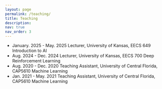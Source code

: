 ```yaml
---
layout: page
permalink: /teaching/
title: Teaching
description: 
nav: true
nav_order: 3
---
```


- January. 2025 - May. 2025 Lecturer, University of Kansas, EECS 649 Introduction to AI
- Aug. 2024 - Dec. 2024 Lecturer, University of Kansas, EECS 700 Deep Reinforcement Learning
- Aug. 2020 - Dec. 2020 Teaching Assistant, University of Central Florida, CAP5610 Machine Learning
- Jan. 2021 - May. 2021 Teaching Assistant, University of Central Florida, CAP5610 Machine Learning
